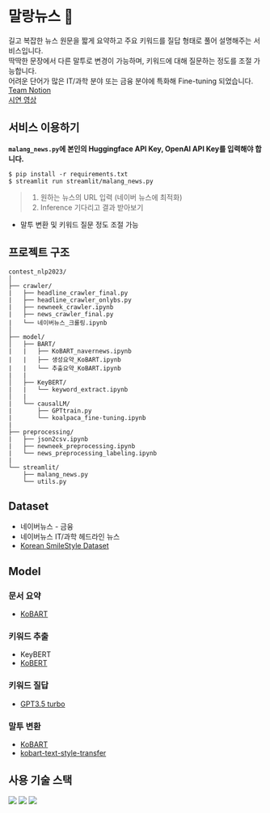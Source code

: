 # 말랑뉴스 🧠
길고 복잡한 뉴스 원문을 짧게 요약하고 주요 키워드를 질답 형태로 풀어 설명해주는 서비스입니다.  
딱딱한 문장에서 다른 말투로 변경이 가능하며, 키워드에 대해 질문하는 정도를 조절 가능합니다.   
어려운 단어가 많은 IT/과학 분야 또는 금융 분야에 특화해 Fine-tuning 되었습니다.  
[Team Notion](https://enchanted-gum-e41.notion.site/KUBIG-NLP-Project-659dac81a4f34a7883022319551751dd?pvs=4)  
[시연 영상](https://youtu.be/0Mwv_NaXx0E)
## 서비스 이용하기
**`malang_news.py`에 본인의 Huggingface API Key, OpenAI API Key를 입력해야 합니다.**
```
$ pip install -r requirements.txt
$ streamlit run streamlit/malang_news.py
```
> 1. 원하는 뉴스의 URL 입력 (네이버 뉴스에 최적화)
> 2. Inference 기다리고 결과 받아보기
- 말투 변환 및 키워드 질문 정도 조절 가능
## 프로젝트 구조
```
contest_nlp2023/
│
├── crawler/
|   ├── headline_crawler_final.py
|   ├── headline_crawler_onlybs.py
|   ├── newneek_crawler.ipynb
|   ├── news_crawler_final.py
|   └── 네이버뉴스_크롤링.ipynb
│
├── model/
│   ├── BART/
|   |   ├── KoBART_navernews.ipynb
|   |   ├── 생성요약_KoBART.ipynb
|   |   └── 추출요약_KoBART.ipynb
|   | 
│   ├── KeyBERT/
|   |   └── keyword_extract.ipynb
│   |
|   └── causalLM/
|       ├── GPTtrain.py
|       └── koalpaca_fine-tuning.ipynb
|
├── preprocessing/
|   ├── json2csv.ipynb
|   ├── newneek_preprocessing.ipynb
|   └── news_preprocessing_labeling.ipynb
|  
└── streamlit/
    ├── malang_news.py
    └── utils.py
```
## Dataset
- 네이버뉴스 - 금융
- 네이버뉴스 IT/과학 헤드라인 뉴스
- [Korean SmileStyle Dataset](https://github.com/smilegate-ai/korean_smile_style_dataset)
## Model
### 문서 요약
- [KoBART](https://huggingface.co/gogamza/kobart-base-v1)
### 키워드 추출
- KeyBERT
- [KoBERT](https://huggingface.co/skt/kobert-base-v1)
### 키워드 질답
- [GPT3.5 turbo](https://platform.openai.com/)
### 말투 변환
- [KoBART](https://huggingface.co/gogamza/kobart-base-v1)
- [kobart-text-style-transfer](https://huggingface.co/heegyu/kobart-text-style-transfer)
## 사용 기술 스택
<img src="https://img.shields.io/badge/Python-3776AB?style=for-the-badge&logo=Python&logoColor=white"> <img src="https://img.shields.io/badge/Pytorch-EE4C2C?style=for-the-badge&logo=Pytorch&logoColor=white"> <img src="https://img.shields.io/badge/Streamlit-FF4B4B?style=for-the-badge&logo=Streamlit&logoColor=white">
